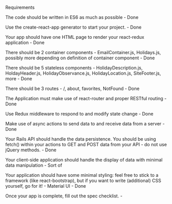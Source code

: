 Requirements

The code should be written in ES6 as much as possible - Done

Use the create-react-app generator to start your project. - Done

Your app should have one HTML page to render your react-redux application - Done

There should be 2 container components - EmailContainer.js, Holidays.js, possibly more depending on definition of container component - Done

There should be 5 stateless components - HolidayDescription.js, HoldayHeader.js, HolidayObservance.js, HolidayLocation.js, SiteFooter.js, more - Done

There should be 3 routes - /, about, favorites, NotFound - Done

The Application must make use of react-router and proper RESTful routing - Done

Use Redux middleware to respond to and modify state change - Done

Make use of async actions to send data to and receive data from a server - Done

Your Rails API should handle the data persistence. You should be using fetch() within your actions to GET and POST data from your API - do not use jQuery methods. - Done

Your client-side application should handle the display of data with minimal data manipulation - Sort of

Your application should have some minimal styling: feel free to stick to a framework (like react-bootstrap), but if you want to write (additional) CSS yourself, go for it! - Material UI - Done

Once your app is complete, fill out the spec checklist. -

